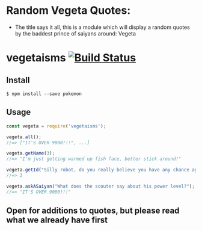 # Random Vegeta Quotes:
 - The title says it all, this is a module which will display a random quotes by the baddest prince of saiyans around: Vegeta

 # vegetaisms [![Build Status](https://travis-ci.org/ru-lai/vegetaisms.svg?branch=master)](https://travis-ci.org/ru-lai/vegetaisms)


## Install

```
$ npm install --save pokemon
```

## Usage

```js
const vegeta = require('vegetaisms');

vegeta.all();
//=> ["IT'S OVER 9000!!!", ...]

vegeta.getName(3);
//=> "I'm just getting warmed up fish face, better stick around!"

vegeta.getId("Silly robot, do you really believe you have any chance against a Super Saiyan like me? Your circuits must be malfunctioning. Fresh out of the factory with no warranty and already broken. Such a pity.");
//=> 3

vegeta.askASaiyan("What does the scouter say about his power level?");
//=> "IT'S OVER 9000!!!"
```

## Open for additions to quotes, but please read what we already have first
